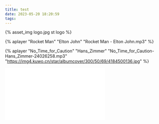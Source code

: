 ```yaml
---
title: test
date: 2023-05-20 18:20:59
tags:
---
```


{% asset_img logo.jpg st logo %}

{% aplayer "Rocket Man" "Elton John" "Rocket Man - Elton John.mp3" %}

{% aplayer "No_Time_for_Caution" "Hans_Zimmer" "No_Time_for_Caution-Hans_Zimmer-24026258.mp3" "https://img4.kuwo.cn/star/albumcover/300/50/69/4184500136.jpg" %}

<iframe frameborder="no" border="0" marginwidth="0" marginheight="0" width=330 height=86 src="//music.163.com/outchain/player?type=2&id=26650576&auto=1&height=66"></iframe>

<iframe frameborder="no" border="0" marginwidth="0" marginheight="0" width=330 height=86 src="//music.163.com/outchain/player?type=2&id=150651&auto=1&height=66"></iframe>

